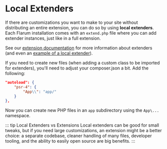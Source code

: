 # Local Extenders

If there are customizations you want to make to your site without distributing an entire extension, you can do so by using **local extenders**. Each Flarum installation comes with an `extend.php` file where you can add extender instances, just like in a full extension.

See our [extension documentation](extend/start.md) for more information about extenders (and even an [example of a local extender](extend/start.md#hello-world)).

If you need to create new files (when adding a custom class to be imported for extenders), you'll need to adjust your composer.json a bit. Add the following:

```json
"autoload": {
    "psr-4": {
        "App\\": "app/"
    }
},
```

Now you can create new PHP files in an `app` subdirectory using the `App\...` namespace.

::: tip Local Extenders vs Extensions Local extenders can be good for small tweaks, but if you need large customizations, an extension might be a better choice: a separate codebase, cleaner handling of many files, developer tooling, and the ability to easily open source are big benefits. :::
